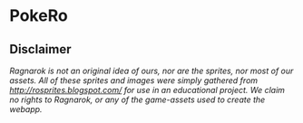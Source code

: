 # PokeRo
## Disclaimer

*Ragnarok is not an original idea of ours, nor are the sprites, nor most of our assets. All
of these sprites and images were simply gathered from http://rosprites.blogspot.com/ for
use in an educational project. We claim no rights to Ragnarok, or any of the game-assets
used to create the webapp.*
